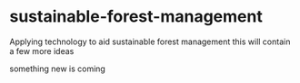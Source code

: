 # sustainable-forest-management
Applying technology to aid sustainable forest management
this will contain a few more ideas

something new is coming
